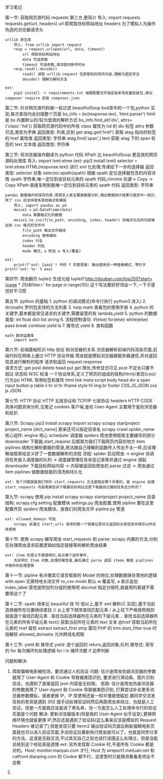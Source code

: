 学习笔记

第一节: 获取网页源代码
    requests 第三方,更简介
        导入: import requests
        requests.get(url, headers)
            url 即爬取目标网站地址
            headers 为了模拟人为操作伪造的浏览器请求头

    urllib 原生库
        导入: from urllib import request
        resp = request.urlopen(url, data, timeout)
            url 爬取目标网站地址
            data 可选参数
            timeout 可选参数,请求超时断开时长
        resp.read().decode()
            read() 读取 urllib.request 包获取到的网页内容,理解为固定写法
            decode() 理解为解码方法

    ext:
        pip3 install -r requirements.txt 根据配置文件指定版本号批量安装包,类似 composer require 安装 composer.json


第二节: 针对网页源代码做一些过滤
    beautifulSoup bs4库中的一个包,python 实现,每次查找均会扫描整个页面
        bs_info = bs(response.text, 'html.parser')
            html 是 bs 内置默认的/较为低效的解析方式
        bs_info.find_all('div', attrs={'class':'hd'})
            获取网页源代码中的所有 class 属性为 hd 的 div 标签
            attrs 参数可选,类型为字典
            返回类型: 列表,区别 get
        atag.get('href')
            获取 atag 指向的标签的 href 属性值
            返回类型: 字符串
        atag.find('span',).text
            获取 atag 下的 span 标签的 text 文本值
            返回类型: 字符串


第三节: 将浏览器操作翻译为 python 代码
    XPath 比 beautifulSoup 更高效的网页源码处理库
        导入: import lxml.etree (ext: pip3 install lxml)
        selector = lxml.etree.HTML(response.text)
            进行 xml 化处理,传递给下一步的选择器
            返回类型: selector 对象
        selector.xpath(xpath) 根据 xpath 定位选择器包含的内容详情
            xpath 字符串,唯一定位到该目标元素的 xpath 代码,chrome 右键-> Copy -> Copy XPath 直接复制到能唯一定位到目标元素的 xpath 代码
            返回类型: 字符串
    
    pandas 数据操作和保存的库,嗯其实人家主要是数据分析,输出数据统计结果只是其中一部分,除了 csv 还支持很多其他格式和模版
        导入: import pandas as pd
        movie1 = pd.DataFrame(data)
            data 需要格式化的数据
        movie1.to_csv(file_path, encoding, index, header) 将格式化后的内容输出到 csv 格式的文件中
            file_path 输出文件路径
            encoding 使用编码
            index 行名
            header 列名
            mode 模式，a 附加 w 写入(覆盖)

    ext:
        print(f'out: {aaa}') 中的 f 的意思是: 输出使用另一种替换模式，等价于 print('out: %s' % aaa)


第四节: 爬虫翻页
    tuple() 生成元组
    tuple(f'http://douban.com/top250?start={page * 25}&filter=' for page in range(10))
    这个写法要好好领会一下,一下子感觉好不习惯


第五节: python 的基础
    1. python 的调试模式(命令行执行 python3 进入)
    2. dir(math) 罗列包支持的方法列表
    3. help math 查看包的使用手册
    4. python 的关键字,基本都是常见语言的关键字,需要留意的有 lambda,yield
    5. python 的数据类型: int float dict list string 
    6. 流程控制语句: if(else) for(else) while(else) pass break continue yield la
    7. 推导式 yield
    8. 类和函数

    math 数学运算库
        import math


第六节: 前端基础知识
    http 协议
        和浏览器的关系
            浏览器解析前端代码渲染页面,前端代码在网络上通过 HTTP 协议传输
            爬虫就是模拟浏览器跟服务器通信,并对返回信息进行解析的程序
        请求和返回
            request response            
        请求方式: get post delete head put
            get 限长,传参显式可见
            post 不定长只要不超过
        状态码
    W3C 标准
        一个协议体系,定义了网页的组成的结构(html)/表现(css)/行为(js)
    HTML 常用标签和属性
        html link meta script body head div a span input button p table li hr ol hr iframe style h1 img br footer
    CSS,JS,JSON
        css
        js
        JSON


第七节: HTTP 协议
    HTTP 五层协议和 TCP/IP 七层协议
    headers
        HTTP CODE 具体问题具体分析,见笔记
        cookies
            客户端,鉴权
        User-Agent
            主要用于鉴别浏览器和反扒

第八节: Scrapy
    pip3 install scrapy
    import scrapy
    scrapy startproject project_name [dict_name] 原来还可以指定目录名
    scrapy crawl spider_name
    核心组件: 
        engine 核心
        scheduler 调度器
        spiders 爬虫使用框架主要编写的部分
        downloader 下载器,start_request 后框架为我们下载网页内容的地方
        item piplines 结构化解析数据的管道,用法跟自己理解的函数传入传出不太一样,应该理解成框架给定义好了一套数据解析的流程
    流程:
        spider 启动爬虫 -> engine 协调将任务放入调度器的队列 -> 调度器管理任务状态记录等并通过 engine 调起 downloader 下载目标网站内容
        -> 内容被返回给爬虫的 parse 过滤 -> 爬虫通过 item piplines 做数据层面的清洗和持久化

    ext: 有个问题就是我们写的 start_requests 方法是跑在哪个步骤的，是 engine 处理 start_requests 内容直接告诉下载器目标网址还是下载器自己接到任务去分析的？


第九节: scrapy 使用
    pip install scrapy
    scrapy startproject project_name
    目录结构:
        scrapy.cfg 
            setting 配置模块
        settings.py 爬虫配置,使用 pipline 要在这里配置开启
        spiders 爬虫模块，放我们的爬虫文件
        pipline.py 管道
    
    ext: allowed_domain 可选
        scrapy 会通过 start_urls 请求的第一个链接记录对方返回的头部信息并保存以作后续使用


第十节: 使用 scrapy 编写爬虫
    start_requests 和 parse:
        scrapy 内置的方法,分别在处理爬虫请求前置逻辑如指定链接等和解析爬虫结果

    ext: item 的意义不是很明白,有点像个监听事件,
        先实例化 Item 对象,处理好属性值,最后通过 parse 返回 items 触发 piplines 中额外的处理逻辑


第十一节: 
    pipline 有点像其它语言框架的 Model 的地位,处理数据保存落地的逻辑
    with.open 无需特地关闭文件
    to_csv 
        mode 默认 w 覆盖写, a 表示追加
        index_label 感觉是附加列分组的使用吧
        decimal 指定分隔符,直接用列表就不需要用这个了


第十二节:  xpath 效率比 beautiful 快 10 倍以上,基于 xml 解析(C 实现),基于当前选择器所在位置继续查找
    // 从上至下顺序查找匹配元素
    / 从上往下严格按照规则层级逐个查找匹配元素
    . 查找当前选择器所在元素的下级元素
    .. 查找当前选择器所在元素的所有平级元素
    text() 获取当前所在元素的 text 文本
    @href 获取当前所在元素的 href 属性
    extract
    extract_first
    strip 雷同 PHP 的 trim
    dont_filter true 时指解除 allowed_domains 允许跨域名爬取

第十三节: yield 和 推导式
    yield: 逐个返回的 return,返回对象,队列
    推导式: 简写的 for
        每次循环的处理逻辑 for i in 循环次数 if 边界判断

问题和解决:
1. 爬取猫眼电影被检测，要求通过人机验证
    问题: 
        估计是爬虫伪装浏览器的参数就用了 User-Agent 和 Cookie 导致被美团识别, 要求进行滑动条、图片识别验证，也遇到了直接返回 json 内容是无权限。
    思路: 
        估计是爬虫伪装浏览器的参数就用了 User-Agent 和 Cookie 导致被美团识别,
        打算尝试补全更多浏览器参数模拟，或者更换 IP，IP 库使用还是一知半懂就很尴尬
        跟同学交流发现有的老哥是遇到 302 就手动处理验证码然后再跑爬虫来绕过，也就是人工验证。但是一方面我应该是进了黑名单，另一方面怎么人工处理命令行的验证页面是个问题
    解决:
        更新浏览器版本(但是我的 User-Agent 似乎没变),更换网络环境也就是更换 IP,然后还是遇到了验证码(这么看来应该是模拟的 Request Headers 被记录了),但是发现只要 iterm2 输出验证码页面后刷新猫眼电影页面就也可以进入验证页面,手动验证后重新执行爬虫就可以了。也就是同学分享的方法，这波是无敌交流,不过其实自己之前也误打误撞这么处理过，但是没能总结到这个经验真是遗憾
    ext: 
        另外发现取 Cookie 时,不是所有 Cookie 都是对的。Host: monitor.maoyan.com 才行, Host 为 wreport1.meituan.net 和 catfront.dianping.com 的 Cookie 都不行，这里暂时只是猜测看看老师会不会教

2. 


